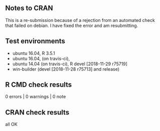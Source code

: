 ## Notes to CRAN

This is a re-submission because of a rejection from an automated check that failed on debian. I have fixed the error and am resubmitting.

## Test environments

* ubuntu 16.04, R 3.5.1
* ubuntu 16.04, (on travis-ci), 
* ubuntu 14.04 (on travis-ci), R devel [2018-11-29 r75719]
* win-builder (devel [2018-11-28 r75713] and release)

## R CMD check results

0 errors | 0 warnings | 0 note

## CRAN check results

all OK

